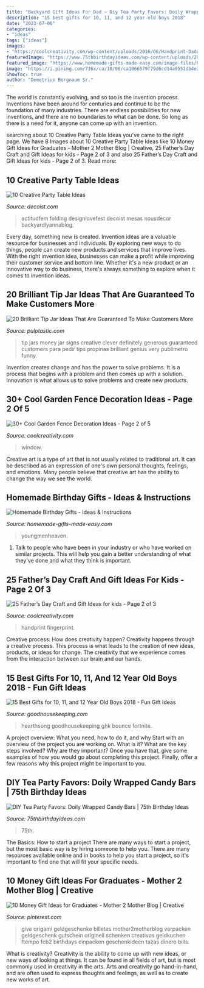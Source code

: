 ```yaml
---
title: "Backyard Gift Ideas For Dad ~ Diy Tea Party Favors: Doily Wrapped Candy Bars"
description: "15 best gifts for 10, 11, and 12 year old boys 2018"
date: "2023-07-06"
categories:
- "ideas"
tags: ["ideas"]
images:
- "https://coolcreativity.com/wp-content/uploads/2016/06/Handprint-Daddy’s-Grilling-Partner-Card.jpg"
featuredImage: "https://www.75thbirthdayideas.com/wp-content/uploads/2014/03/db55303306994d9d7708fa8a496d3149.jpg"
featured_image: "https://www.homemade-gifts-made-easy.com/image-files/homemade-birthday-gifts-800x1351.jpg"
image: "https://i.pinimg.com/736x/ca/10/66/ca1066579f79d6cd14a9552db4e321b1.jpg"
ShowToc: true
author: "Demetrius Bergnaum Sr."
---
```



The world is constantly evolving, and so too is the invention process. Inventions have been around for centuries and continue to be the foundation of many industries. There are endless possibilities for new inventions, and there are no boundaries to what can be done. So long as there is a need for it, anyone can come up with an invention.

	

		
searching about 10 Creative Party Table Ideas you've came to the right page. We have 8 Images about 10 Creative Party Table Ideas like 10 Money Gift Ideas for Graduates - Mother 2 Mother Blog | Creative, 25 Father’s Day Craft and Gift Ideas for kids - Page 2 of 3 and also 25 Father’s Day Craft and Gift Ideas for kids - Page 2 of 3. Read more:
		
    
## 10 Creative Party Table Ideas

<img loading=lazy src="https://cdn.decoist.com/wp-content/uploads/2014/06/Simple-and-fresh-party-table.jpg" onerror="this.onerror=null;this.src='https://tse2.mm.bing.net/th?id=OIP.6-XPmnC0OGxZstv23dsuJQHaLH&amp;pid=15.1';" alt="10 Creative Party Table Ideas">

_Source: decoist.com_

>actitudfem folding designlovefest decoist mesas nousdecor backyardlyannablog. 

	

Every day, something new is created. Invention ideas are a valuable resource for businesses and individuals. By exploring new ways to do things, people can create new products and services that improve lives. With the right invention idea, businesses can make a profit while improving their customer service and bottom line. Whether it's a new product or an innovative way to do business, there's always something to explore when it comes to invention ideas.

    
## 20 Brilliant Tip Jar Ideas That Are Guaranteed To Make Customers More

<img loading=lazy src="https://pulptastic.com/wp-content/uploads/2014/07/these-tip-jars-will-definitely-get-money-4.jpg" onerror="this.onerror=null;this.src='https://tse1.mm.bing.net/th?id=OIP.gy4816YkRdHKQXfoC6a4EAHaIl&amp;pid=15.1';" alt="20 Brilliant Tip Jar Ideas That Are Guaranteed To Make Customers More">

_Source: pulptastic.com_

>tip jars money jar signs creative clever definitely generous guaranteed customers para pedir tips propinas brilliant genius very publimetro funny. 

	

Invention creates change and has the power to solve problems. It is a process that begins with a problem and then comes up with a solution. Innovation is what allows us to solve problems and create new products.

    
## 30+ Cool Garden Fence Decoration Ideas - Page 2 Of 5

<img loading=lazy src="https://coolcreativity.com/wp-content/uploads/2016/06/Using-Old-Window-and-Flower-Decorate-Wooden-Fance.jpg" onerror="this.onerror=null;this.src='https://tse2.mm.bing.net/th?id=OIP.M70HlLFk1hmscV-eQPl6HgHaLG&amp;pid=15.1';" alt="30+ Cool Garden Fence Decoration Ideas - Page 2 of 5">

_Source: coolcreativity.com_

>window. 

	

Creative art is a type of art that is not usually related to traditional art. It can be described as an expression of one's own personal thoughts, feelings, and emotions. Many people believe that creative art has the ability to change the way we see the world.

    
## Homemade Birthday Gifts - Ideas &amp; Instructions

<img loading=lazy src="https://www.homemade-gifts-made-easy.com/image-files/homemade-birthday-gifts-800x1351.jpg" onerror="this.onerror=null;this.src='https://tse3.mm.bing.net/th?id=OIP.GlqgsVtFi074-oBjzi5FhQHaMg&amp;pid=15.1';" alt="Homemade Birthday Gifts - Ideas &amp; Instructions">

_Source: homemade-gifts-made-easy.com_

>youngmenheaven. 

	

1. Talk to people who have been in your industry or who have worked on similar projects. This will help you gain a better understanding of what they've done and what they think is important.

    
## 25 Father’s Day Craft And Gift Ideas For Kids - Page 2 Of 3

<img loading=lazy src="https://coolcreativity.com/wp-content/uploads/2016/06/Handprint-Daddy’s-Grilling-Partner-Card.jpg" onerror="this.onerror=null;this.src='https://tse1.mm.bing.net/th?id=OIP.m9TqBGrBqjdyoJVF5CgiZgHaLH&amp;pid=15.1';" alt="25 Father’s Day Craft and Gift Ideas for kids - Page 2 of 3">

_Source: coolcreativity.com_

>handprint fingerprint. 

	

Creative process: How does creativity happen?
Creativity happens through a creative process. This process is what leads to the creation of new ideas, products, or ideas for change. The creativity that we experience comes from the interaction between our brain and our hands.

    
## 15 Best Gifts For 10, 11, And 12 Year Old Boys 2018 - Fun Gift Ideas

<img loading=lazy src="https://hips.hearstapps.com/ghk.h-cdn.co/assets/17/39/bbopbuddy.jpg?crop=1xw:0.9997706422018349xh;center,top&amp;resize=768:*" onerror="this.onerror=null;this.src='https://tse4.mm.bing.net/th?id=OIP.dFxXJ-xEpL-sXaXCHywHrQHaLH&amp;pid=15.1';" alt="15 Best Gifts for 10, 11, and 12 Year Old Boys 2018 - Fun Gift Ideas">

_Source: goodhousekeeping.com_

>hearthsong goodhousekeeping ghk bounce fortnite. 

	

A project overview: What you need, how to do it, and why
Start with an overview of the project you are working on. What is it? What are the key steps involved? Why are they important? Once you have that, give some examples of how you would go about completing this project. Finally, offer a few reasons why this project might be important to you.

    
## DIY Tea Party Favors: Doily Wrapped Candy Bars | 75th Birthday Ideas

<img loading=lazy src="https://www.75thbirthdayideas.com/wp-content/uploads/2014/03/db55303306994d9d7708fa8a496d3149.jpg" onerror="this.onerror=null;this.src='https://tse2.mm.bing.net/th?id=OIP.DvP61oKXHx9_WV6bYauY2wHaLH&amp;pid=15.1';" alt="DIY Tea Party Favors: Doily Wrapped Candy Bars | 75th Birthday Ideas">

_Source: 75thbirthdayideas.com_

>75th. 

	

The Basics: How to start a project
There are many ways to start a project, but the most basic way is by hiring someone to help you. There are many resources available online and in books to help you start a project, so it's important to find one that will fit your specific needs.

    
## 10 Money Gift Ideas For Graduates - Mother 2 Mother Blog | Creative

<img loading=lazy src="https://i.pinimg.com/736x/ca/10/66/ca1066579f79d6cd14a9552db4e321b1.jpg" onerror="this.onerror=null;this.src='https://tse3.mm.bing.net/th?id=OIP.oXxRx6H0rg03pYMOLEF26AHaJ4&amp;pid=15.1';" alt="10 Money Gift Ideas for Graduates - Mother 2 Mother Blog | Creative">

_Source: pinterest.com_

>give origami geldgeschenke billetes mother2motherblog verpacken geldgeschenk gutschein originell schenken creativos geldkuchen ftempo fcb2 birthdays einpacken geschenkideen tazas dinero bills. 

	

What is creativity?
Creativity is the ability to come up with new ideas, or new ways of looking at things. It can be found in all fields of art, but is most commonly used in creativity in the arts. Arts and creativity go hand-in-hand, and are often used to express thoughts and feelings, as well as to create new works of art.

